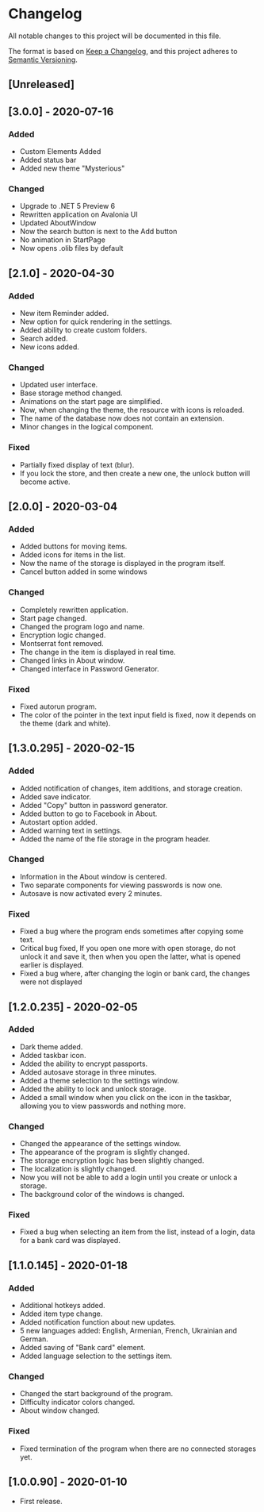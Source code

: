 # Changelog
All notable changes to this project will be documented in this file.

The format is based on [Keep a Changelog](https://keepachangelog.com/en/1.0.0/),
and this project adheres to [Semantic Versioning](https://semver.org/spec/v2.0.0.html).

## [Unreleased]

## [3.0.0] - 2020-07-16
### Added
- Custom Elements Added
- Added status bar
- Added new theme "Mysterious"

### Changed
- Upgrade to .NET 5 Preview 6
- Rewritten application on Avalonia UI
- Updated AboutWindow
- Now the search button is next to the Add button
- No animation in StartPage
- Now opens .olib files by default

## [2.1.0] - 2020-04-30
### Added
- New item Reminder added.
- New option for quick rendering in the settings.
- Added ability to create custom folders.
- Search added.
- New icons added.

### Changed
- Updated user interface.
- Base storage method changed.
- Animations on the start page are simplified.
- Now, when changing the theme, the resource with icons is reloaded.
- The name of the database now does not contain an extension.
- Minor changes in the logical component.

### Fixed
- Partially fixed display of text (blur).
- If you lock the store, and then create a new one, the unlock button will become active.

## [2.0.0] - 2020-03-04
### Added
- Added buttons for moving items.
- Added icons for items in the list.
- Now the name of the storage is displayed in the program itself.
- Cancel button added in some windows

### Changed
- Completely rewritten application.
- Start page changed.
- Changed the program logo and name.
- Encryption logic changed.
- Montserrat font removed.
- The change in the item is displayed in real time.
- Changed links in About window.
- Changed interface in Password Generator.

### Fixed
- Fixed autorun program.
- The color of the pointer in the text input field is fixed, now it depends on the theme (dark and white).

## [1.3.0.295] - 2020-02-15
### Added
- Added notification of changes, item additions, and storage creation.
- Added save indicator.
- Added "Copy" button in password generator.
- Added button to go to Facebook in About.
- Autostart option added.
- Added warning text in settings.
- Added the name of the file storage in the program header.

### Changed
- Information in the About window is centered.
- Two separate components for viewing passwords is now one.
- Autosave is now activated every 2 minutes.

### Fixed
- Fixed a bug where the program ends sometimes after copying some text.
- Critical bug fixed, If you open one more with open storage, do not unlock it and save it, then when you open the latter, what is opened earlier is displayed.
- Fixed a bug where, after changing the login or bank card, the changes were not displayed

## [1.2.0.235] - 2020-02-05
### Added
- Dark theme added.
- Added taskbar icon.
- Added the ability to encrypt passports.
- Added autosave storage in three minutes.
- Added a theme selection to the settings window.
- Added the ability to lock and unlock storage.
- Added a small window when you click on the icon in the taskbar, allowing you to view passwords and nothing more.

### Changed
- Changed the appearance of the settings window.
- The appearance of the program is slightly changed.
- The storage encryption logic has been slightly changed.
- The localization is slightly changed.
- Now you will not be able to add a login until you create or unlock a storage.
- The background color of the windows is changed.

### Fixed
- Fixed a bug when selecting an item from the list, instead of a login, data for a bank card was displayed.

## [1.1.0.145] - 2020-01-18
### Added
- Additional hotkeys added.
- Added item type change.
- Added notification function about new updates.
- 5 new languages added: English, Armenian, French, Ukrainian and German.
- Added saving of "Bank card" element.
- Added language selection to the settings item.

### Changed
- Changed the start background of the program.
- Difficulty indicator colors changed.
- About window changed.

### Fixed
- Fixed termination of the program when there are no connected storages yet.

## [1.0.0.90] - 2020-01-10
- First release.
